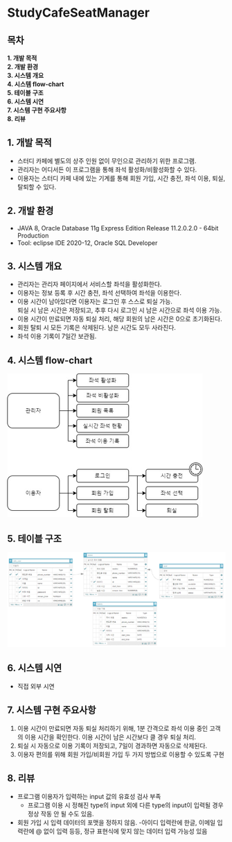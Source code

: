 # StudyCafeSeatManager
## 목차
**1. 개발 목적**   
**2. 개발 환경**   
**3. 시스템 개요**     
**4. 시스템 flow-chart**     
**5. 테이블 구조**     
**6. 시스템 시연**     
**7. 시스템 구현 주요사항**     
**8. 리뷰**   

## 1. 개발 목적
- 스터디 카페에 별도의 상주 인원 없이 무인으로 관리하기 위한 프로그램.
- 관리자는 어디서든 이 프로그램을 통해 좌석 활성화/비활성화할 수 있다.
- 이용자는 스터디 카페 내에 있는 기계를 통해 회원 가입, 시간 충전, 좌석 이용, 퇴실, 탈퇴할 수 있다.
## 2. 개발 환경
- JAVA 8, Oracle Database 11g Express Edition Release 11.2.0.2.0 - 64bit Production
- Tool: eclipse IDE 2020-12, Oracle SQL Developer
## 3. 시스템 개요
- 관리자는 관리자 페이지에서 서비스할 좌석을 활성화한다.
- 이용자는 정보 등록 후 시간 충전, 좌석 선택하여 좌석을 이용한다.
- 이용 시간이 남아있다면 이용자는 로그인 후 스스로 퇴실 가능.   
퇴실 시 남은 시간은 저장되고, 추후 다시 로그인 시 남은 시간으로 좌석 이용 가능.
- 이용 시간이 만료되면 자동 퇴실 처리, 해당 회원의 남은 시간은 0으로 초기화된다.
- 회원 탈퇴 시 모든 기록은 삭제된다. 남은 시간도 모두 사라진다.
- 좌석 이용 기록이 7일간 보관됨.
## 4. 시스템 flow-chart
![](./images/StudyCafeSeatManager%20FlowChart.jpg)
## 5. 테이블 구조
![](https://github.com/gkswl412/StudyCafeSeatManager/blob/master/images/StudyCafeSeatManagerTable.png)
## 6. 시스템 시연
- 직접 외부 시연
## 7. 시스템 구현 주요사항
1. 이용 시간이 만료되면 자동 퇴실 처리하기 위해, 1분 간격으로 
좌석 이용 중인 고객의 이용 시간을 확인한다. 이용 시간이 남은 시간보다
클 경우 퇴실 처리.
2. 퇴실 시 자동으로 이용 기록이 저장되고, 7일이 경과하면 자동으로 삭제된다.
3. 이용자 편의를 위해 회원 가입/비회원 가입 두 가지 방법으로 이용할 수 있도록 구현
## 8. 리뷰
- 프로그램 이용자가 입력하는 input 값의 유효성 검사 부족
  - 프로그램 이용 시 정해진 type의 input 외에 다른 type의 input이 입력될 경우
정상 작동 안 될 수도 있음. 
- 회원 가입 시 입력 데이터의 포맷을 정하지 않음.
  -아이디 입력란에 한글, 이메일 입력란에 @ 없이 입력 등등, 정규 표현식에 맞지 않는 데이터 입력 가능성 있음
